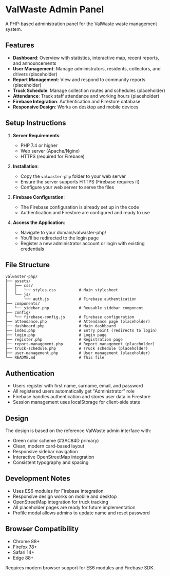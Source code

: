 # ValWaste Admin Panel

A PHP-based administration panel for the ValWaste waste management system.

## Features

- **Dashboard**: Overview with statistics, interactive map, recent reports, and announcements
- **User Management**: Manage administrators, residents, collectors, and drivers (placeholder)
- **Report Management**: View and respond to community reports (placeholder)
- **Truck Schedule**: Manage collection routes and schedules (placeholder)
- **Attendance**: Track staff attendance and working hours (placeholder)
- **Firebase Integration**: Authentication and Firestore database
- **Responsive Design**: Works on desktop and mobile devices

## Setup Instructions

1. **Server Requirements**:
   - PHP 7.4 or higher
   - Web server (Apache/Nginx)
   - HTTPS (required for Firebase)

2. **Installation**:
   - Copy the `valwaster-php` folder to your web server
   - Ensure the server supports HTTPS (Firebase requires it)
   - Configure your web server to serve the files

3. **Firebase Configuration**:
   - The Firebase configuration is already set up in the code
   - Authentication and Firestore are configured and ready to use

4. **Access the Application**:
   - Navigate to your domain/valwaster-php/
   - You'll be redirected to the login page
   - Register a new administrator account or login with existing credentials

## File Structure

```
valwaster-php/
├── assets/
│   ├── css/
│   │   └── styles.css          # Main stylesheet
│   └── js/
│       └── auth.js             # Firebase authentication
├── components/
│   └── sidebar.php             # Reusable sidebar component
├── config/
│   └── firebase-config.js      # Firebase configuration
├── attendance.php              # Attendance page (placeholder)
├── dashboard.php               # Main dashboard
├── index.php                   # Entry point (redirects to login)
├── login.php                   # Login page
├── register.php                # Registration page
├── report-management.php       # Report management (placeholder)
├── truck-schedule.php          # Truck schedule (placeholder)
├── user-management.php         # User management (placeholder)
└── README.md                   # This file
```

## Authentication

- Users register with first name, surname, email, and password
- All registered users automatically get "Administrator" role
- Firebase handles authentication and stores user data in Firestore
- Session management uses localStorage for client-side state

## Design

The design is based on the reference ValWaste admin interface with:
- Green color scheme (#3AC84D primary)
- Clean, modern card-based layout
- Responsive sidebar navigation
- Interactive OpenStreetMap integration
- Consistent typography and spacing

## Development Notes

- Uses ES6 modules for Firebase integration
- Responsive design works on mobile and desktop
- OpenStreetMap integration for truck tracking
- All placeholder pages are ready for future implementation
- Profile modal allows admins to update name and reset password

## Browser Compatibility

- Chrome 88+
- Firefox 78+
- Safari 14+
- Edge 88+

Requires modern browser support for ES6 modules and Firebase SDK.
